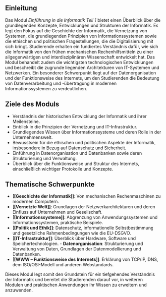 ## Einleitung

Das Modul *Einführung in die Informatik Teil 1* bietet einen Überblick über die grundlegenden Konzepte, Entwicklungen und Strukturen der Informatik. Es legt den Fokus auf die Geschichte der Informatik, die Vernetzung von Systemen, die grundlegenden Prinzipien von Informationssystemen sowie die ethischen und politischen Fragestellungen, die die Digitalisierung mit sich bringt. Studierende erhalten ein fundiertes Verständnis dafür, wie sich die Informatik von den frühen mechanischen Rechenhilfsmitteln zu einer allgegenwärtigen und interdisziplinären Wissenschaft entwickelt hat. 
Das Modul behandelt zudem die wichtigsten technologischen Entwicklungen und beschreibt die zugrunde liegenden Architekturen von IT-Systemen und Netzwerken. Ein besonderer Schwerpunkt liegt auf der Datenorganisation und der Funktionsweise des Internets, um den Studierenden die Bedeutung von Datenverarbeitung und -übertragung in modernen Informationssystemen zu verdeutlichen. 
## Ziele des Moduls 

- Verständnis der historischen Entwicklung der Informatik und ihrer Meilensteine. 
- Einblick in die Prinzipien der Vernetzung und IT-Infrastruktur. 
- Grundlegendes Wissen über Informationssysteme und deren Rolle in der Unternehmenswelt. 
- Bewusstsein für die ethischen und politischen Aspekte der Informatik, insbesondere in Bezug auf Datenschutz und Sicherheit. 
- Einführung in Datenorganisation und Datenbanken sowie deren Strukturierung und Verwaltung. 
- Überblick über die Funktionsweise und Struktur des Internets, einschließlich wichtiger Protokolle und Konzepte. 
## Thematische Schwerpunkte 

- **[[Geschichte der Informatik]]**: Von mechanischen Rechenmaschinen zu modernen Computern.
- **[[Vernetzte Welt]]**: Grundlagen der Netzwerkarchitekturen und deren Einfluss auf Unternehmen und Gesellschaft. 
- **[[Informationssysteme]]**: Abgrenzung von Anwendungssystemen und Informationssystemen, praktische Beispiele. 
- **[[Politik und Ethik]]**: Datenschutz, informationelle Selbstbestimmung und gesetzliche Rahmenbedingungen wie die EU-DSGVO.
- **[[IT-Infrastruktur]]**: Überblick über Hardware, Software und Speichertechnologien. - **Datenorganisation**: Strukturierung und Verwaltung von Daten, Grundlagen der Datenmodellierung und Datenbanken. 
- **[[WWW – Funktionsweise des Internets]]**: Erklärung von TCP/IP, DNS, dem ISO/OSI-Modell und anderen Webstandards. 

Dieses Modul legt somit den Grundstein für ein tiefgehendes Verständnis der Informatik und bereitet die Studierenden darauf vor, in weiteren Modulen und praktischen Anwendungen ihr Wissen zu erweitern und anzuwenden.